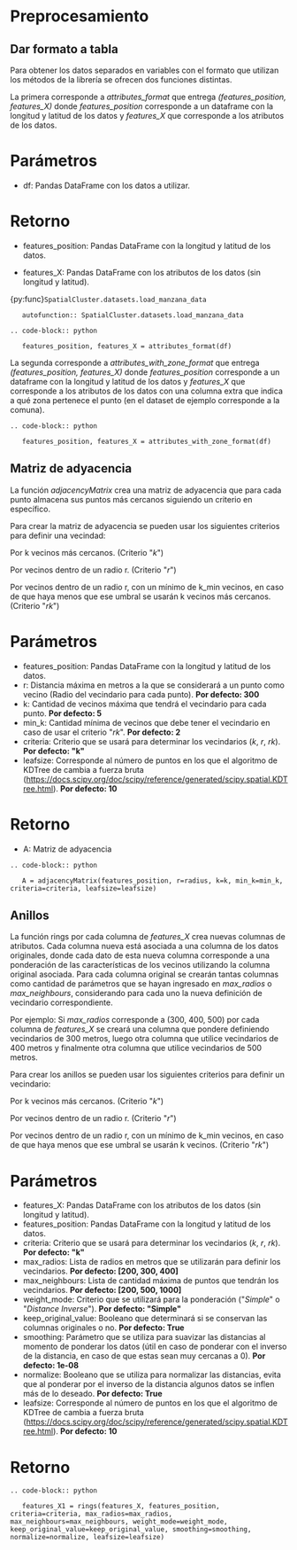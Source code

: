 Preprocesamiento
====================


Dar formato a tabla
--------------------

Para obtener los datos separados en variables con el formato que utilizan los métodos de la librería se ofrecen dos funciones distintas.

La primera corresponde a *attributes_format* que entrega *(features_position, features_X)* donde *features_position* corresponde a un dataframe con la longitud y latitud de los datos y *features_X* que corresponde a los atributos de los datos.

# Parámetros

- df: Pandas DataFrame con los datos a utilizar.

# Retorno

- features_position: Pandas DataFrame con la longitud y latitud de los datos.

- features_X: Pandas DataFrame con los atributos de los datos (sin longitud y latitud).

{py:func}`SpatialCluster.datasets.load_manzana_data`

```{eval-rst}
   autofunction:: SpatialCluster.datasets.load_manzana_data
```

```{eval-rst}
.. code-block:: python

   features_position, features_X = attributes_format(df)

```

La segunda corresponde a *attributes_with_zone_format* que entrega *(features_position, features_X)* donde *features_position* corresponde a un dataframe con la longitud y latitud de los datos y *features_X* que corresponde a los atributos de los datos con una columna extra que indica a qué zona pertenece el punto (en el dataset de ejemplo corresponde a la comuna).

```{eval-rst}
.. code-block:: python

   features_position, features_X = attributes_with_zone_format(df)
```


Matriz de adyacencia
---------------------

La función *adjacencyMatrix* crea una matriz de adyacencia que para cada punto almacena sus puntos más cercanos siguiendo un criterio en específico.

Para crear la matriz de adyacencia se pueden usar los siguientes criterios para definir una vecindad:

Por k vecinos más cercanos. (Criterio "*k*")

Por vecinos dentro de un radio r. (Criterio "*r*")

Por vecinos dentro de un radio r, con un mínimo de k_min vecinos, en caso de que haya menos que ese umbral se usarán k vecinos más cercanos. (Criterio "*rk*")

# Parámetros

- features_position: Pandas DataFrame con la longitud y latitud de los datos.
- r: Distancia máxima en metros a la que se considerará a un punto como vecino (Radio del vecindario para cada punto). **Por defecto: 300**
- k: Cantidad de vecinos máxima que tendrá el vecindario para cada punto. **Por defecto: 5**
- min_k: Cantidad mínima de vecinos que debe tener el vecindario en caso de usar el criterio "*rk*". **Por defecto: 2**
- criteria: Criterio que se usará para determinar los vecindarios (*k*, *r*, *rk*). **Por defecto: "k"**
- leafsize: Corresponde al número de puntos en los que el algoritmo de KDTree de cambia a fuerza bruta (https://docs.scipy.org/doc/scipy/reference/generated/scipy.spatial.KDTree.html). **Por defecto: 10**

# Retorno

- A: Matriz de adyacencia

```{eval-rst}
.. code-block:: python

   A = adjacencyMatrix(features_position, r=radius, k=k, min_k=min_k, criteria=criteria, leafsize=leafsize)
```


Anillos
------------

La función rings por cada columna de *features_X* crea nuevas columnas de atributos. Cada columna nueva está asociada a una columna de los datos originales, donde cada dato de esta nueva columna corresponde a una ponderación de las características de los vecinos utilizando la columna original asociada. Para cada columna original se crearán tantas columnas como cantidad de parámetros que se hayan ingresado en *max_radios* o *max_neighbours*, considerando para cada uno la nueva definición de vecindario correspondiente.

Por ejemplo: Si *max_radios* corresponde a (300, 400, 500) por cada columna de *features_X* se creará una columna que pondere definiendo vecindarios de 300 metros, luego otra columna que utilice vecindarios de 400 metros y finalmente otra columna que utilice vecindarios de 500 metros.

Para crear los anillos se pueden usar los siguientes criterios para definir un vecindario:

Por k vecinos más cercanos. (Criterio "*k*")

Por vecinos dentro de un radio r. (Criterio "*r*")

Por vecinos dentro de un radio r, con un mínimo de k_min vecinos, en caso de que haya menos que ese umbral se usarán k vecinos. (Criterio "*rk*")

# Parámetros

- features_X: Pandas DataFrame con los atributos de los datos (sin longitud y latitud).
- features_position: Pandas DataFrame con la longitud y latitud de los datos.
- criteria: Criterio que se usará para determinar los vecindarios (*k*, *r*, *rk*). **Por defecto: "k"**
- max_radios: Lista de radios en metros que se utilizarán para definir los vecindarios. **Por defecto: [200, 300, 400]**
- max_neighbours: Lista de cantidad máxima de puntos que tendrán los vecindarios. **Por defecto: [200, 500, 1000]**
- weight_mode: Criterio que se utilizará para la ponderación ("*Simple*" o "*Distance Inverse*"). **Por defecto: "Simple"**
- keep_original_value: Booleano que determinará si se conservan las columnas originales o no. **Por defecto: True**
- smoothing: Parámetro que se utiliza para suavizar las distancias al momento de ponderar los datos (útil en caso de ponderar con el inverso de la distancia, en caso de que estas sean muy cercanas a 0). **Por defecto: 1e-08**
- normalize: Booleano que se utiliza para normalizar las distancias, evita que al ponderar por el inverso de la distancia algunos datos se inflen más de lo deseado. **Por defecto: True**
- leafsize: Corresponde al número de puntos en los que el algoritmo de KDTree de cambia a fuerza bruta (https://docs.scipy.org/doc/scipy/reference/generated/scipy.spatial.KDTree.html). **Por defecto: 10**

# Retorno


```{eval-rst}
.. code-block:: python

   features_X1 = rings(features_X, features_position, criteria=criteria, max_radios=max_radios, max_neighbours=max_neighbours, weight_mode=weight_mode, keep_original_value=keep_original_value, smoothing=smoothing, normalize=normalize, leafsize=leafsize)
```

